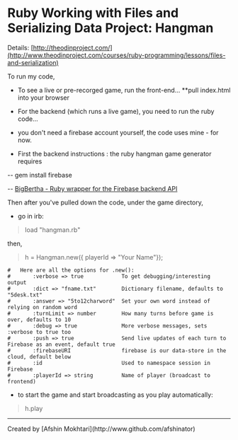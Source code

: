 # Ruby Working with Files and Serializing Data Project: Hangman
Details:  [http://theodinproject.com/](http://www.theodinproject.com/courses/ruby-programming/lessons/files-and-serialization)


To run my code,

 - To see a live or pre-recorged game, run the front-end... **pull index.html into your browser

 - For the backend (which runs a live game), you need to run the ruby code...

 - you don't need a firebase account yourself, the code uses mine - for now.
 - First the backend instructions : the ruby hangman game generator requires

 --  gem install firebase

 --  [ BigBertha - Ruby wrapper for the Firebase backend API](http://derailed.github.io/bigbertha/)

Then after you've pulled down the code, under the game directory, 
- go in irb:

>load "hangman.rb"

then, 
>h = Hangman.new({ playerId => "Your Name"});

	#	Here are all the options for .new(): 
	#		:verbose => true 			To get debugging/interesting output
	#  		:dict => "fname.txt"		Dictionary filename, defaults to "5desk.txt"
	# 		:answer => "5to12charword"  Set your own word instead of relying on random word
	#  		:turnLimit => number		How many turns before game is over, defaults to 10
	#  		:debug => true				More verbose messages, sets :verbose to true too
	#  		:push => true				Send live updates of each turn to Firebase as an event, default true
	#  		:firebaseURI 				firebase is our data-store in the cloud, default below
	# 		:id                         Used to namespace session in Firebase
	#  		:playerId => string 		Name of player (broadcast to frontend)


- to start the game and start broadcasting as you play automatically:
>h.play

<hr>
Created by [Afshin Mokhtari](http://www.github.com/afshinator)